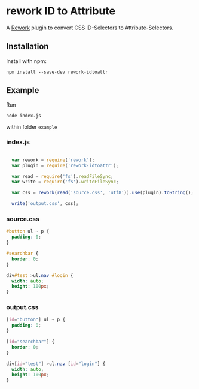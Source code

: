 rework ID to Attribute
===============

A [Rework](https://github.com/reworkcss/rework) plugin to convert CSS ID-Selectors to Attribute-Selectors.

## Installation

Install with npm:

```
npm install --save-dev rework-idtoattr
```

## Example

Run

```
node index.js
```

within folder ```example```

### index.js

```js

  var rework = require('rework');
  var plugin = require('rework-idtoattr');

  var read = require('fs').readFileSync;
  var write = require('fs').writeFileSync;

  var css = rework(read('source.css', 'utf8')).use(plugin).toString();

  write('output.css', css);
```

### source.css

```css
#button ul ~ p {
  padding: 0;
}

#searchbar {
  border: 0;
}

div#test >ul.nav #login {
  width: auto;
  height: 100px;
}
```

### output.css

```css
[id="button"] ul ~ p {
  padding: 0;
}

[id="searchbar"] {
  border: 0;
}

div[id="test"] >ul.nav [id="login"] {
  width: auto;
  height: 100px;
}
```